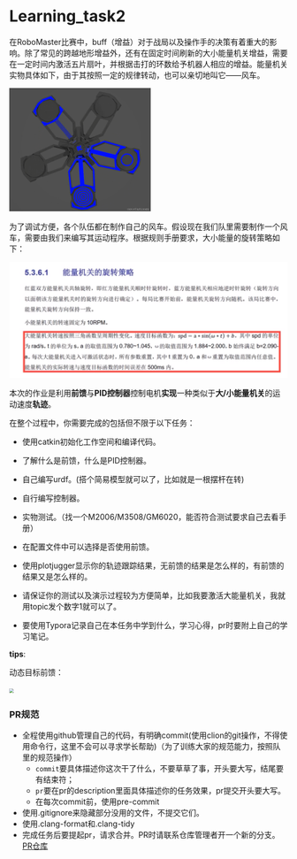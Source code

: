 # Learning_task2

在RoboMaster比赛中，buff（增益）对于战局以及操作手的决策有着重大的影响。除了常见的跨越地形增益外，还有在固定时间刷新的大小能量机关增益，需要在一定时间内激活五片扇叶，并根据击打的环数给予机器人相应的增益。能量机关实物具体如下，由于其按照一定的规律转动，也可以亲切地叫它——风车。

<img src="../imgs/buff.png" style="zoom: 25%;" />

为了调试方便，各个队伍都在制作自己的风车。假设现在我们队里需要制作一个风车，需要由我们来编写其运动程序。根据规则手册要求，大小能量的旋转策略如下：

<img src="../imgs/requirement.jpg" style="zoom: 67%;" />

本次的作业是利用**前馈**与**PID控制器**控制电机**实现**一种类似于**大/小能量机关**的运动速度**轨迹**。

在整个过程中，你需要完成的包括但不限于以下任务：

- 使用catkin初始化工作空间和编译代码。
- 了解什么是前馈，什么是PID控制器。
- 自己编写urdf。(搭个简易模型就可以了，比如就是一根摆杆在转)
- 自行编写控制器。

- 实物测试。（找一个M2006/M3508/GM6020，能否符合测试要求自己去看手册）
- 在配置文件中可以选择是否使用前馈。
- 使用plotjugger显示你的轨迹跟踪结果，无前馈的结果是怎么样的，有前馈的结果又是怎么样的。
- 请保证你的测试以及演示过程较为方便简单，比如我要激活大能量机关，我就用topic发个数字1就可以了。
- 要使用Typora记录自己在本任务中学到什么，学习心得，pr时要附上自己的学习笔记。



 **tips**:

动态目标前馈：

<img src="../../Desktop/Documents/learning_process/images/feedforward.jpg" style="zoom: 50%;" />

### PR规范

- 全程使用github管理自己的代码，有明确commit(使用clion的git操作，不得使用命令行，这里不会可以寻求学长帮助)（为了训练大家的规范能力，按照队里的规范操作）
    - `commit`要具体描述你这次干了什么，不要草草了事，开头要大写，结尾要有结束符；
    - `pr`要在pr的description里面具体描述你的任务效果，pr提交开头要大写。
    - 在每次commit前，使用pre-commit
- 使用.gitignore来隐藏部分没用的文件，不提交它们。
- 使用.clang-format和.clang-tidy
- 完成任务后要提起pr，请求合并。PR时请联系仓库管理者开一个新的分支。[PR仓库](https://github.com/YoujianWu/Learning_task)

